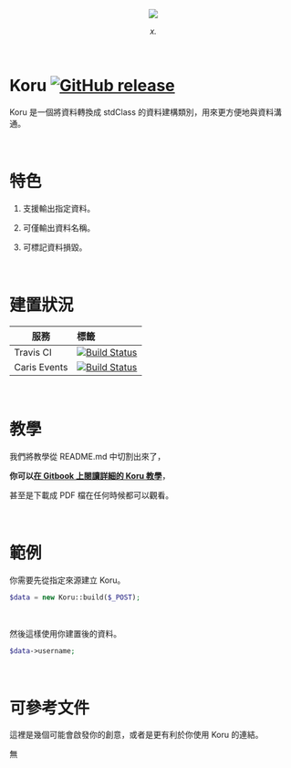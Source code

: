 <p align="center">
  <img src="http://i.imgur.com/bZsISPS.png"/>
</p>
<p align="center">
  <i>x.</i>
</p>

&nbsp;
 
# Koru [![GitHub release](https://img.shields.io/github/release/TeaMeow/Koru.svg?maxAge=2592000)]() 

Koru 是一個將資料轉換成 stdClass 的資料建構類別，用來更方便地與資料溝通。

&nbsp;

# 特色

1. 支援輸出指定資料。

2. 可僅輸出資料名稱。

3. 可標記資料損毀。

&nbsp;

# 建置狀況

| 服務          | 標籤         |
| ------------- |:-------------|
| Travis CI     | [![Build Status](https://travis-ci.org/TeaMeow/Koru.svg?branch=master)](https://travis-ci.org/TeaMeow/Koru) |
| Caris Events  | [![Build Status](http://drone.caris.events/api/badges/TeaMeow/Koru/status.svg)](http://drone.caris.events/TeaMeow/Koru)      |

&nbsp;

# 教學

我們將教學從 README.md 中切割出來了，

**你可以[在 Gitbook 上閱讀詳細的 Koru 教學](https://yamiodymel.gitbooks.io/koru/content/)**，

甚至是下載成 PDF 檔在任何時候都可以觀看。

&nbsp;

# 範例

你需要先從指定來源建立 Koru。

```php
$data = new Koru::build($_POST);
```

&nbsp;

然後這樣使用你建置後的資料。

```php
$data->username;
```

&nbsp;

# 可參考文件

這裡是幾個可能會啟發你的創意，或者是更有利於你使用 Koru 的連結。

無
